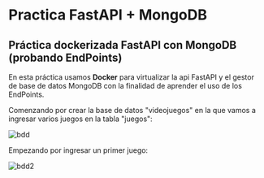 # Practica FastAPI + MongoDB
## Práctica dockerizada FastAPI con MongoDB (probando EndPoints)
En esta práctica usamos **Docker** para virtualizar la api FastAPI y el gestor de base de datos MongoDB con la finalidad de aprender el uso de los EndPoints.

Comenzando por crear la base de datos "videojuegos" en la que vamos a ingresar varios juegos en la tabla "juegos":

![bdd](https://github.com/user-attachments/assets/91e9a9ec-47e2-4c3b-a377-61eeaa86b464)

Empezando por ingresar un primer juego:

![bdd2](https://github.com/user-attachments/assets/3db12c3c-c6e3-4913-a66e-f7ae63f9976c)


